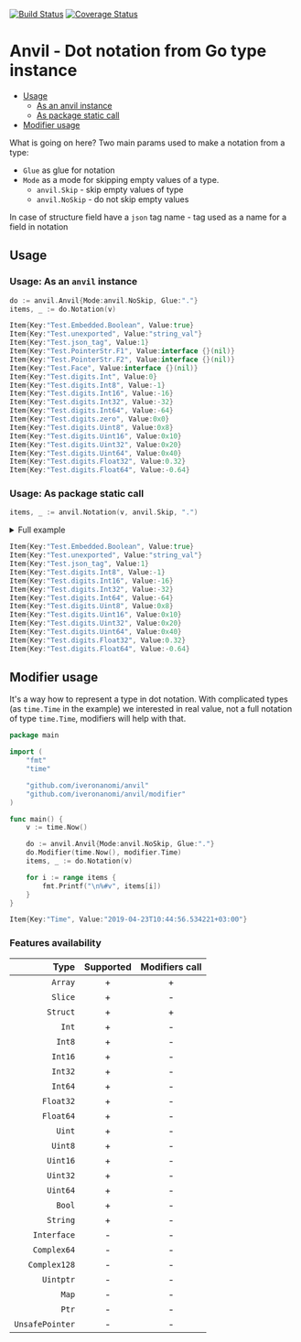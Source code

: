 [![Build Status](https://travis-ci.org/iveronanomi/anvil.svg?branch=master)](https://travis-ci.org/iveronanomi/anvil) [![Coverage Status](https://coveralls.io/repos/github/iveronanomi/anvil/badge.svg)](https://coveralls.io/github/iveronanomi/anvil)

# Anvil - Dot notation from Go type instance
- [Usage](#usage)
  - [As an anvil instance](#usage-as-an-anvil-instance)
  - [As package static call](#usage-as-package-static-call)
- [Modifier usage](#modifier-usage)

What is going on here?
Two main params used to make a notation from a type:
- `Glue` as glue for notation
- `Mode` as a mode for skipping empty values of a type.
	- `anvil.Skip` - skip empty values of type
	- `anvil.NoSkip` - do not skip empty values

In case of structure field have a `json` tag name - tag used as a name for a field in notation

## Usage
### Usage: As an `anvil` instance
```go
do := anvil.Anvil{Mode:anvil.NoSkip, Glue:"."}
items, _ := do.Notation(v)
```
```go
Item{Key:"Test.Embedded.Boolean", Value:true}
Item{Key:"Test.unexported", Value:"string_val"}
Item{Key:"Test.json_tag", Value:1}
Item{Key:"Test.PointerStr.F1", Value:interface {}(nil)}
Item{Key:"Test.PointerStr.F2", Value:interface {}(nil)}
Item{Key:"Test.Face", Value:interface {}(nil)}
Item{Key:"Test.digits.Int", Value:0}
Item{Key:"Test.digits.Int8", Value:-1}
Item{Key:"Test.digits.Int16", Value:-16}
Item{Key:"Test.digits.Int32", Value:-32}
Item{Key:"Test.digits.Int64", Value:-64}
Item{Key:"Test.digits.zero", Value:0x0}
Item{Key:"Test.digits.Uint8", Value:0x8}
Item{Key:"Test.digits.Uint16", Value:0x10}
Item{Key:"Test.digits.Uint32", Value:0x20}
Item{Key:"Test.digits.Uint64", Value:0x40}
Item{Key:"Test.digits.Float32", Value:0.32}
Item{Key:"Test.digits.Float64", Value:-0.64}
```

### Usage: As package static call
```go
items, _ := anvil.Notation(v, anvil.Skip, ".")
```
<details><summary>Full example</summary>
<p>

### Full example

```go
import (
	"fmt"
	"github.com/iveronanomi/anvil"
)

type (
	IFace interface {
		Name() interface{}
		Complex128() complex128
	}
	Embedded struct {
		Boolean bool
	}
	PointerStr struct {
		F1 []string
		F2 []Sliced
	}
	Sliced struct {
		Key   string
		Value interface{}
		Bool  *bool
	}
	Nested struct {
		*Nested
	}
	Digits struct {
		Int     int
		Int8    int8
		Int16   int16
		Int32   int32
		Int64   int64
		Uint    uint `json:"zero"`
		Uint8   uint8
		Uint16  uint16
		Uint32  uint32
		Uint64  uint64
		Float32 float32
		Float64 float64
	}
	Test struct {
		Embedded
		unexported string
		Pointer    *string
		Json       int8 `json:"json_tag"`
		PointerStr *PointerStr
		Time       time.Time
		Face       IFace `json:"-,"`
		digits     Digits
	}
)

func main() {
	v := Test{
		Embedded: Embedded{
			Boolean: true,
		},
		unexported: "string_val", // todo: check `json` tag behaviors
		Json:       1,
		PointerStr: &PointerStr{
			F2: []Sliced{},
		},
		digits: Digits{
			Int:     0,
			Int8:    -1,
			Int16:   -16,
			Int32:   -32,
			Int64:   -64,
			Uint:    0,
			Uint8:   8,
			Uint16:  16,
			Uint32:  32,
			Uint64:  64,
			Float32: .32,
			Float64: -.64,
		},
	}
	items, _ := anvil.Notation(v, anvil.Skip, ".")

	for i := range items {
		fmt.Printf("\n%#v", items[i])
	}
}
```

</p>
</details>

```go
Item{Key:"Test.Embedded.Boolean", Value:true}
Item{Key:"Test.unexported", Value:"string_val"}
Item{Key:"Test.json_tag", Value:1}
Item{Key:"Test.digits.Int8", Value:-1}
Item{Key:"Test.digits.Int16", Value:-16}
Item{Key:"Test.digits.Int32", Value:-32}
Item{Key:"Test.digits.Int64", Value:-64}
Item{Key:"Test.digits.Uint8", Value:0x8}
Item{Key:"Test.digits.Uint16", Value:0x10}
Item{Key:"Test.digits.Uint32", Value:0x20}
Item{Key:"Test.digits.Uint64", Value:0x40}
Item{Key:"Test.digits.Float32", Value:0.32}
Item{Key:"Test.digits.Float64", Value:-0.64}
```

## Modifier usage
It's a way how to represent a type in dot notation.
With complicated types (as `time.Time` in the example)
we interested in real value, not a full notation of type `time.Time`, modifiers will help with that.

```go
package main

import (
	"fmt"
	"time"

	"github.com/iveronanomi/anvil"
	"github.com/iveronanomi/anvil/modifier"
)

func main() {
	v := time.Now()

	do := anvil.Anvil{Mode:anvil.NoSkip, Glue:"."}
	do.Modifier(time.Now(), modifier.Time)
	items, _ := do.Notation(v)

	for i := range items {
		fmt.Printf("\n%#v", items[i])
	}
}
```
```go
Item{Key:"Time", Value:"2019-04-23T10:44:56.534221+03:00"}
```

### Features availability
|Type|Supported|Modifiers call|
|---:|:---:|:---:|
|`Array`|+|+|
|`Slice`|+|-|
|`Struct`|+|+|
|`Int`|+|-|
|`Int8`|+|-|
|`Int16`|+|-|
|`Int32`|+|-|
|`Int64`|+|-|
|`Float32`|+|-|
|`Float64`|+|-|
|`Uint`|+|-|
|`Uint8`|+|-|
|`Uint16`|+|-|
|`Uint32`|+|-|
|`Uint64`|+|-|
|`Bool`|+|-|
|`String`|+|-|
|`Interface`|-|-|
|`Complex64`|-|-|
|`Complex128`|-|-|
|`Uintptr`|-|-|
|`Map`|-|-|
|`Ptr`|-|-|
|`UnsafePointer`|-|-|
